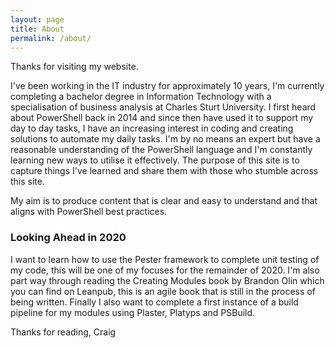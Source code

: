 ```yaml
---
layout: page
title: About
permalink: /about/
---
```

Thanks for visiting my website.

I've been working in the IT industry for approximately 10 years, I'm currently completing a bachelor degree in Information Technology with a specialisation of business analysis at Charles Sturt University. I first heard about PowerShell back in 2014 and since then have used it to support my day to day tasks, I have an increasing interest in coding and creating solutions to automate my daily tasks. I'm by no means an expert but have a reasonable understanding of the PowerShell language and I'm constantly learning new ways to utilise it effectively. The purpose of this site is to capture things I've learned and share them with those who stumble across this site.

My aim is to produce content that is clear and easy to understand and that aligns with PowerShell best practices.

### Looking Ahead in 2020
I want to learn how to use the Pester framework to complete unit testing of my code, this will be one of my focuses for the remainder of 2020. I'm also part way through reading the Creating Modules book by Brandon Olin which you can find on Leanpub, this is an agile book that is still in the process of being written. Finally I also want to complete a first instance of a build pipeline for my modules using Plaster, Platyps and PSBuild.

Thanks for reading, Craig